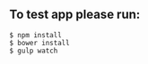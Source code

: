 To test app please run:
-----------------------

    $ npm install
    $ bower install
    $ gulp watch
